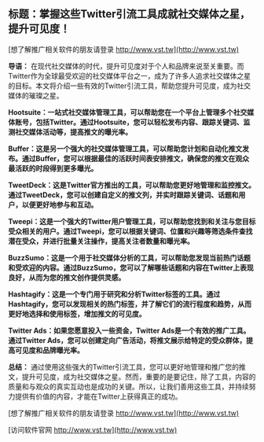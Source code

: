 ## **标题：掌握这些Twitter引流工具成就社交媒体之星，提升可见度！**

[想了解推广相关软件的朋友请登录 http://www.vst.tw](http://www.vst.tw)

**导语：**
在现代社交媒体的时代，提升可见度对于个人和品牌来说至关重要。而Twitter作为全球最受欢迎的社交媒体平台之一，成为了许多人追求社交媒体之星的目标。本文将介绍一些有效的Twitter引流工具，帮助您提升可见度，成为社交媒体的璀璨之星。

**Hootsuite：一站式社交媒体管理工具，可以帮助您在一个平台上管理多个社交媒体账号，包括Twitter。通过Hootsuite，您可以轻松发布内容、跟踪关键词、监测社交媒体活动等，提高推文的曝光率。**

**Buffer：这是另一个强大的社交媒体管理工具，可以帮助您计划和自动化推文发布。通过Buffer，您可以根据最佳的活跃时间表安排推文，确保您的推文在观众最活跃的时段得到更多曝光。**

**TweetDeck：这是Twitter官方推出的工具，可以帮助您更好地管理和监控推文。通过TweetDeck，您可以创建自定义的推文列，并实时跟踪关键词、话题和用户，以便更好地参与和互动。**

**Tweepi：这是一个强大的Twitter用户管理工具，可以帮助您找到和关注与您目标受众相关的用户。通过Tweepi，您可以根据关键词、位置和兴趣等筛选条件查找潜在受众，并进行批量关注操作，提高关注者数量和曝光率。**

**BuzzSumo：这是一个用于社交媒体分析的工具，可以帮助您发现当前热门话题和受欢迎的内容。通过BuzzSumo，您可以了解哪些话题和内容在Twitter上表现良好，从而为您的推文创作提供灵感。**

**Hashtagify：这是一个专门用于研究和分析Twitter标签的工具。通过Hashtagify，您可以发现相关的热门标签，并了解它们的流行程度和趋势，从而更好地选择和使用标签，增加推文的可见度。**

**Twitter Ads：如果您愿意投入一些资金，Twitter Ads是一个有效的推广工具。通过Twitter Ads，您可以创建定向广告活动，将推文展示给特定的受众群体，提高可见度和品牌曝光率。**

**总结：**
通过使用这些强大的Twitter引流工具，您可以更好地管理和推广您的推文，提升可见度，成为社交媒体之星。然而，重要的是要记住，除了工具，内容的质量和与观众的真实互动也是成功的关键。所以，让我们善用这些工具，并持续努力提供有价值的内容，才能在Twitter上获得真正的成功。

[想了解推广相关软件的朋友请登录 http://www.vst.tw](http://www.vst.tw)


[访问软件官网 http://www.vst.tw](http://www.vst.tw)
